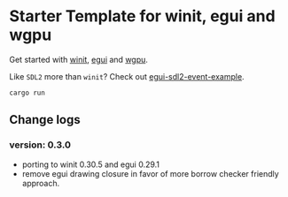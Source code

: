 # Starter Template for winit, egui and wgpu

Get started with [winit](https://github.com/rust-windowing/winit), [egui](https://github.com/emilk/egui) and [wgpu](https://github.com/gfx-rs/wgpu).

Like `SDL2` more than `winit`? Check out [egui-sdl2-event-example](https://github.com/kaphula/egui-sdl2-event/tree/master/egui-sdl2-event-example).

`cargo run`


## Change logs 

### version: 0.3.0
- porting to winit 0.30.5 and egui 0.29.1
- remove egui drawing closure in favor of more borrow checker friendly approach.
